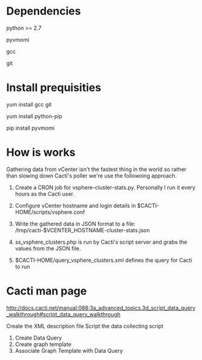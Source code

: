 

Dependencies
===========
python >= 2.7

pyvmomi

gcc

git


Install prequisities
====================
yum install gcc git

yum install python-pip

pip install pyvmomi


How is works
===========
Gathering data from vCenter isn't the fastest thing in the world so rather than slowing down Cacti's poller we're use the followoing approach.

1. Create a CRON job for vsphere-cluster-stats.py. Personally I run it every hours as the Cacti user.

2. Configure vCenter hostname and login details in $CACTI-HOME/scripts/vsphere.conf

3. Write the gathered data in JSON format to a file: /tmp/cacti-$VCENTER_HOSTNAME-cluster-stats.json

4. ss_vsphere_clusters.php is run by Cacti's script server and grabs the values from the JSON file. 

5. $CACTI-HOME/query_vsphere_clusters.xml defines the query for Cacti to run


Cacti man page
==============
http://docs.cacti.net/manual:088:3a_advanced_topics.3d_script_data_query_walkthrough#script_data_query_walkthrough

Create the XML description file
Script the data collecting script

1. Create Data Query
2. Create graph template
3. Associate Graph Template with Data Query
